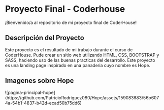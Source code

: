 <div>
  <h1>Proyecto Final - Coderhouse</h1>
  <p>¡Bienvenido/a al repositorio de mi proyecto final de CoderHouse!</p>
</div>

<div>
  <h2>Descripción del Proyecto</h2>
  <p>Este proyecto es el resultado de mi trabajo durante el curso de CoderHouse. Pude crear un sitio web utilizando HTML, CSS, BOOTSTRAP y SASS, haciendo uso de las buenas practicas del desarrollo. Este proyecto es una landing page inspirado en una panaderia cuyo nombre es Hope.</p>
</div>

<div>
  <h2>Imagenes sobre Hope</h2>
  ![pagina-principal-hope](https://github.com/PatricioRodriguez080/Hope/assets/159083683/56b6074a-54b1-4837-b42d-ecad50b75dd6)
</div>
